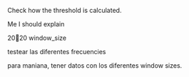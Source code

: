 Check how the threshold is calculated.

Me I should explain 

20:100:20 window_size

testear las diferentes frecuencies

para maniana, tener datos con los diferentes window sizes.
